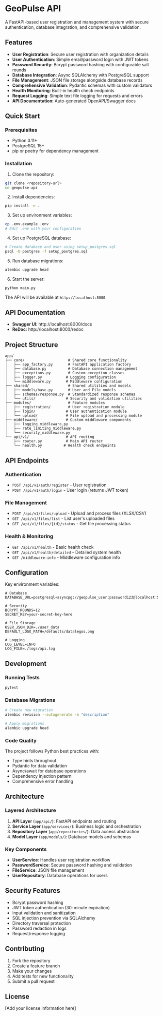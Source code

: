# GeoPulse API

A FastAPI-based user registration and management system with secure authentication, database integration, and comprehensive validation.

## Features

- **User Registration**: Secure user registration with organization details
- **User Authentication**: Simple email/password login with JWT tokens
- **Password Security**: Bcrypt password hashing with configurable salt rounds
- **Database Integration**: Async SQLAlchemy with PostgreSQL support
- **File Management**: JSON file storage alongside database records
- **Comprehensive Validation**: Pydantic schemas with custom validators
- **Health Monitoring**: Built-in health check endpoints
- **Request Logging**: Simple text file logging for requests and errors
- **API Documentation**: Auto-generated OpenAPI/Swagger docs

## Quick Start

### Prerequisites

- Python 3.11+
- PostgreSQL 15+
- pip or poetry for dependency management

### Installation

1. Clone the repository:
```bash
git clone <repository-url>
cd geopulse-api
```

2. Install dependencies:
```bash
pip install -e .
```

3. Set up environment variables:
```bash
cp .env.example .env
# Edit .env with your configuration
```

4. Set up PostgreSQL database:
```bash
# Create database and user using setup_postgres.sql
psql -U postgres -f setup_postgres.sql
```

5. Run database migrations:
```bash
alembic upgrade head
```

6. Start the server:
```bash
python main.py
```

The API will be available at `http://localhost:8000`

## API Documentation

- **Swagger UI**: http://localhost:8000/docs
- **ReDoc**: http://localhost:8000/redoc

## Project Structure

```
app/
├── core/                    # Shared core functionality
│   ├── app_factory.py       # FastAPI application factory
│   ├── database.py          # Database connection management
│   ├── exceptions.py        # Custom exception classes
│   ├── logger.py           # Logging configuration
│   └── middleware.py       # Middleware configuration
├── shared/                  # Shared utilities and models
│   ├── models/base.py       # User and File models
│   ├── schemas/response.py  # Standardized response schemas
│   └── utils/              # Security and validation utilities
├── modules/                 # Feature modules
│   ├── registration/        # User registration module
│   ├── login/              # User authentication module
│   └── upload/             # File upload and processing module
├── middleware/             # Custom middleware components
│   ├── logging_middleware.py
│   ├── rate_limiting_middleware.py
│   └── security_middleware.py
└── api/v1/                 # API routing
    ├── router.py           # Main API router
    └── health.py          # Health check endpoints
```

## API Endpoints

### Authentication
- `POST /api/v1/auth/register` - User registration
- `POST /api/v1/auth/login` - User login (returns JWT token)

### File Management
- `POST /api/v1/files/upload` - Upload and process files (XLSX/CSV)
- `GET /api/v1/files/list` - List user's uploaded files
- `GET /api/v1/files/{id}/status` - Get file processing status

### Health & Monitoring
- `GET /api/v1/health` - Basic health check
- `GET /api/v1/health/detailed` - Detailed system health
- `GET /middleware-info` - Middleware configuration info

## Configuration

Key environment variables:

```env
# Database
DATABASE_URL=postgresql+asyncpg://geopulse_user:password123@localhost:5432/geopulse_db

# Security
BCRYPT_ROUNDS=12
SECRET_KEY=your-secret-key-here

# File Storage
USER_JSON_DIR=./user_data
DEFAULT_LOGO_PATH=/defaults/datalegos.png

# Logging
LOG_LEVEL=INFO
LOG_FILE=./logs/api.log
```

## Development

### Running Tests
```bash
pytest
```

### Database Migrations
```bash
# Create new migration
alembic revision --autogenerate -m "description"

# Apply migrations
alembic upgrade head
```

### Code Quality
The project follows Python best practices with:
- Type hints throughout
- Pydantic for data validation
- Async/await for database operations
- Dependency injection pattern
- Comprehensive error handling

## Architecture

### Layered Architecture
1. **API Layer** (`app/api/`): FastAPI endpoints and routing
2. **Service Layer** (`app/services/`): Business logic and orchestration
3. **Repository Layer** (`app/repositories/`): Data access abstraction
4. **Model Layer** (`app/models/`): Database models and schemas

### Key Components
- **UserService**: Handles user registration workflow
- **PasswordService**: Secure password hashing and validation
- **FileService**: JSON file management
- **UserRepository**: Database operations for users

## Security Features

- Bcrypt password hashing
- JWT token authentication (30-minute expiration)
- Input validation and sanitization
- SQL injection prevention via SQLAlchemy
- Directory traversal protection
- Password redaction in logs
- Request/response logging

## Contributing

1. Fork the repository
2. Create a feature branch
3. Make your changes
4. Add tests for new functionality
5. Submit a pull request

## License

[Add your license information here]